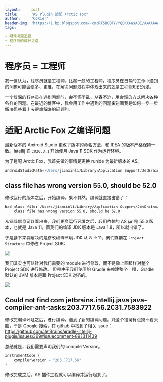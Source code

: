 ```yaml
---
layout:     post
title:      "AS Plugin 适配 Arctic Fox"
author:     "CoXier"
header-img: "https://1.bp.blogspot.com/-cmcRT5BGOTY/YQBKC6asA0I/AAAAAAAAQzg/hZrde9Sgx881Wdf-c__VMkTvsKoVjOwsACLcBGAsYHQ/s0/Arctic_Fox_Splash_2x%2B%25281%2529.png"
tags:

- 疑难问题追查
- 程序员的成长之路
---
```


# 程序员 = 工程师
我一直认为，程序员就是工程师。比起一般的工程师，程序员在日常的工作中遇到的问题可能会更多、更难，在解决问题过程中体现出来的就是工程师知识沉淀。

一个资深的程序员在遇到问题时，会不慌不乱，从容不迫，用合理的方式解决各种各样的问题。在最近的博客中，我会用工作中遇到的问题来刻画我是如何一步一步解决那些看上去很难解决的问题的。


# 适配 Arctic Fox 之编译问题
最新版本的 Android Studio 更改了版本的命名方法，和 IDEA 的版本严格保持一致。Intellij 自 `2020.3.1` 开始使用 Java 11 SDK 作为运行环境。

为了适配 Arctic Fox，我首先做的事情是更换 runIde 为最新版本的 AS。

```groovy
androidStudioPath=/Users/jianxinli/Library/Application Support/JetBrains/Toolbox/apps/AndroidStudio/ch-1/203.7583922/Android Studio Preview.app
```

## class file has wrong version 55.0, should be 52.0
修改运行的版本之后，开始编译，果不其然，编译就直接出错了：

```bash
bad class file: /Users/jianxinli/Library/Application Support/JetBrains/Toolbox/apps/AndroidStudio/ch-1/203.7583922/Android Studio Preview.app/Contents/lib/platform-api.jar(com/intellij/ui/ColoredTreeCellRenderer.class)
    class file has wrong version 55.0, should be 52.0
```

从错误信息可以看出来，我们更换运行环境之后，我们依赖的 AS jar 是 55.0 版本，也就是 Java 11，而我们的编译 JDK 版本是 Java 1.8，所以就出错了。

于是接下来要解决的是修改编译环境 JDK 从 8 -> 11，我们直接在 `Project Structure` 中修改 Project SDK:

![](https://gitee.com/coxier/tuchuang/raw/master/uPic/xoIg1j.jpg)

我们其实也可以针对我们需要的 module 进行修改，而不是像上图那样对整个 Project SDK 进行修改。 但是由于我们使用的 Gradle 来构建整个工程，Gradle 默认的 JVM 版本是跟 Project SDK 对齐的。

![](https://gitee.com/coxier/tuchuang/raw/master/uPic/oumJqE.jpg)

## Could not find com.jetbrains.intellij.java:java-compiler-ant-tasks:203.7717.56.2031.7583922
修改完编译环境之后，进行编译，遇到了新的编译问题。对这个错误有点摸不着头脑，于是 Google 搜索，在 github 中找到了相关 issue：https://github.com/JetBrains/gradle-intellij-plugin/issues/369#issuecomment-893311439

总结就是，我们需要声明我们的 compilerVersion。

```groovy
instrumentCode {
    compilerVersion = "203.7717.56"
}
```
修改完成之后，AS 插件工程就可以编译并运行起来了。